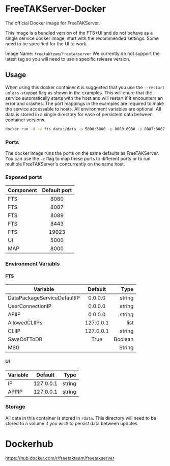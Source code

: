 
# FreeTAKServer-Docker
The official Docker image for FreeTAKServer.

This image is a bundled version of the FTS+UI and do not behave as a single service docker image, start with the recommended settings. Some need to be specified for the UI to work. 

Image Name:
`freetakteam/freetakserver` We currently do not support the latest tag so you will need to use a specific release version.

## Usage
When using this docker container it is suggested that you use the `--restart unless-stopped` flag as shown in the examples.  This will enure that the service automatically starts with the host and will restart if it encounters an error and crashes.  The port mappings in the examples are required to make the service accessable to hosts.  All environment variables are optional.  All data is stored in a single directory for ease of persistent data between container versions.

```bash
docker run -d -v fts_data:/data -p 5000:5000 -p 8080:8080 -p 8087:8087 -p 8089:8089 -p 8443:8443 -p 19023:19023 --env IP=192.168.0.123 --env MSG="This is my first FTS!" --name MyFirstTakServer freetakteam/freetakserver:1.7.5
```

### Ports
The docker image runs the ports on the same defaults as FreeTAKServer.  You can use the `-e` flag to map these ports to different ports or to run multiple FreeTAKServer's concurrently on the same host.

### Exposed ports 
| Component        | Default port           |
| ------------- |:-------------:| 
| FTS | 8080 | 
| FTS | 8087 | 
| FTS | 8089 | 
| FTS | 8443 | 
| FTS | 19023 | 
| UI | 5000 | 
| MAP | 8000 | 

### Environment Variabls
#### FTS


| Variable        | Default           | Type  |
| ------------- |:-------------:| -----:|
| DataPackageServiceDefaultIP       | 0.0.0.0 | string |
| UserConnectionIP      | 0.0.0.0      |   string |
| APIIP       | 0.0.0.0      |   string |
| AllowedCLIIPs       | 127.0.0.1      |   list |
| CLIIP      | 127.0.0.1      |   string |
| SaveCoTToDB      | True      |   Boolean |
| MSG      |       |   String |

#### UI

| Variable        | Default           | Type  |
| ------------- |:-------------:| -----:|
| IP | 127.0.0.1 | string |
| APPIP | 127.0.0.1 | string |



### Storage
All data in this container is stored in `/data`.  This directory will need to be stored to a volume if you wish to persist data between updates.

# Dockerhub
https://hub.docker.com/r/freetakteam/freetakserver
